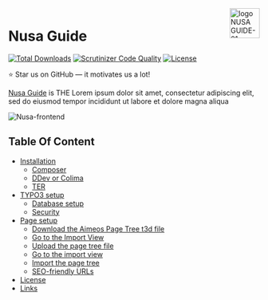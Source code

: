 <a href="https://github.com/ngkwisnu/tour-guide-apps">
    
<img title="Nusa Guide" align="right" height="60" alt="logo NUSA GUIDE-01" src="https://github.com/ngkwisnu/tour-guide-apps/assets/146515339/c613ee6a-207b-4556-849e-07bab7866c3d">
</a>

# Nusa Guide

[![Total Downloads](https://poser.pugx.org/aimeos/aimeos-typo3/d/total.svg)](https://packagist.org/packages/aimeos/aimeos-typo3)
[![Scrutinizer Code Quality](https://scrutinizer-ci.com/g/aimeos/aimeos-typo3/badges/quality-score.png?b=master)](https://scrutinizer-ci.com/g/aimeos/aimeos-typo3/?branch=master)
[![License](https://poser.pugx.org/aimeos/aimeos-typo3/license.svg)](https://packagist.org/packages/aimeos/aimeos-typo3)

:star: Star us on GitHub — it motivates us a lot!

[Nusa Guide](https://aimeos.org/TYPO3) is THE Lorem ipsum dolor sit amet, consectetur adipiscing elit, sed do eiusmod tempor incididunt ut labore et dolore magna aliqua

![Nusa-frontend](https://github.com/ngkwisnu/tour-guide-apps/assets/146515339/55b93ae6-0542-428f-86ce-8d8dbfae9ab9)

## Table Of Content

- [Installation](#installation)
  - [Composer](#composer)
  - [DDev or Colima](#ddev)
  - [TER](#ter-extension)
- [TYPO3 setup](#typo3-setup)
  - [Database setup](#database-setup)
  - [Security](#security)
- [Page setup](#page-setup)
  - [Download the Aimeos Page Tree t3d file](#download-the-aimeos-page-tree-t3d-file)
  - [Go to the Import View](#go-to-the-import-view)
  - [Upload the page tree file](#upload-the-page-tree-file)
  - [Go to the import view](#go-to-the-import-view)
  - [Import the page tree](#import-the-page-tree)
  - [SEO-friendly URLs](#seo-friendly-urls)
- [License](#license)
- [Links](#links)

